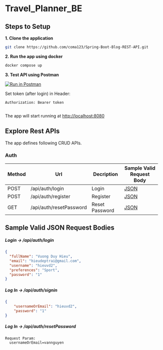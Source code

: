 # Travel_Planner_BE


## Steps to Setup

**1. Clone the application**

```bash
git clone https://github.com/coma123/Spring-Boot-Blog-REST-API.git
```

**2. Run the app using docker**

```bash
docker compose up
```

**3. Test API using Postman**

[![Run in Postman](https://run.pstmn.io/button.svg)](https://app.getpostman.com/run-collection/14939620-084fcc82-bad3-4f9e-9cd5-ac668e77dd91?action=collection%2Ffork&source=rip_markdown&collection-url=entityId%3D14939620-084fcc82-bad3-4f9e-9cd5-ac668e77dd91%26entityType%3Dcollection%26workspaceId%3D22dc1aeb-1788-4de7-ae2a-0b5978fd854d)

Set token (after login) in Header:
```code
Authorization: Bearer token
 
```


The app will start running at <http://localhost:8080>

## Explore Rest APIs

The app defines following CRUD APIs.

### Auth

| Method | Url                     | Decription     | Sample Valid Request Body | 
|--------|-------------------------|----------------|---------------------------|
| POST   | /api/auth/login         | Login          | [JSON](#login)            |
| POST   | /api/auth/register      | Register       | [JSON](#register)         |
| GET    | /api/auth/resetPassword | Reset Password | [JSON](#resetPassword)    |



## Sample Valid JSON Request Bodies

##### <a id="register">Login -> /api/auth/login</a>
```json
{
  "fullName": "Vuong Duy Hieu",
  "email": "hieudeptrai@gmail.com",
  "username": "hieuvd2",
  "preferences": "Sport",
  "password": "1"
}
```

##### <a id="login">Log In -> /api/auth/signin</a>
```json
{
	"usernameOrEmail": "hieuvd2",
	"password": "1"
}
```

##### <a id="resetPassword">Log In -> /api/auth/resetPassword</a>
```code
Request Param:
  usernameOrEmail=vannguyen
```




